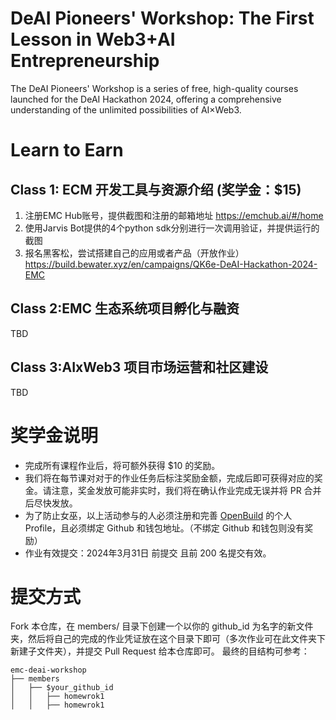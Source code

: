 # DeAI Pioneers' Workshop: The First Lesson in Web3+AI Entrepreneurship
The DeAI Pioneers' Workshop is a series of free, high-quality courses launched for the DeAI Hackathon 2024, offering a comprehensive understanding of the unlimited possibilities of AI×Web3.

# Learn to Earn    
## Class 1: ECM 开发工具与资源介绍 (奖学金：$15)
1. 注册EMC Hub账号，提供截图和注册的邮箱地址
https://emchub.ai/#/home
2. 使用Jarvis Bot提供的4个python sdk分别进行一次调用验证，并提供运行的截图
3. 报名黑客松，尝试搭建自己的应用或者产品（开放作业）
https://build.bewater.xyz/en/campaigns/QK6e-DeAI-Hackathon-2024-EMC

## Class 2:EMC 生态系统项目孵化与融资
TBD

## Class 3:AIxWeb3 项目市场运营和社区建设
TBD

# 奖学金说明
- 完成所有课程作业后，将可额外获得 $10 的奖励。
- 我们将在每节课对对于的作业任务后标注奖励金额，完成后即可获得对应的奖金。请注意，奖金发放可能非实时，我们将在确认作业完成无误并将 PR 合并后尽快发放。
- 为了防止女巫，以上活动参与的人必须注册和完善 [OpenBuild](https://openbuild.xyz/) 的个人 Profile，且必须绑定 Github 和钱包地址。（不绑定 Github 和钱包则没有奖励）
- 作业有效提交：2024年3月31日 前提交 且前 200 名提交有效。

# 提交方式
Fork 本仓库，在 members/ 目录下创建一个以你的 github_id 为名字的新文件夹，然后将自己的完成的作业凭证放在这个目录下即可（多次作业可在此文件夹下新建子文件夹），并提交 Pull Request 给本仓库即可。
最终的目结构可参考：
```
emc-deai-workshop
├── members
│   ├── $your_github_id
│   │   ├── homewrok1
│   │   ├── homewrok1
```

